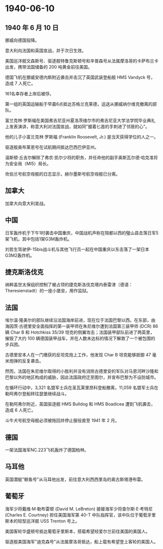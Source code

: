 # 1940-06-10

## 1940 年 6 月 10 日

挪威向德国投降。

意大利向法国和英国宣战，并于次日生效。

美国巡洋舰文森斯号、驱逐舰特鲁克斯顿号和辛普森号从法属摩洛哥的卡萨布兰卡出发，携带法国储备的
200 吨黄金前往美国。

德国飞机在挪威安德内斯附近袭击并击沉了英国武装登船舰 HMS Vandyck
号，造成 7 人死亡。

161名幸存者上岸后被俘。

第一组的英国运输船于早晨6点抵达苏格兰克莱德，运送从挪威纳尔维克撤离的部队。

富兰克林·罗斯福在美国弗吉尼亚州夏洛茨维尔市的弗吉尼亚大学法学院毕业典礼上发表演讲，称意大利对法国宣战，就如同"握着匕首的手刺进了邻居的心"。

他的儿子小富兰克林·罗斯福 (Franklin Roosevelt, Jr.)
是当天获得学位的人之一。

驱逐舰奥布莱恩号在试航期间抵达巴西巴伊亚州。

温斯顿·丘吉尔解除了弗农·凯尔少将的职务，并任命他的副手奥斯瓦尔德·哈克准将为安全局（MI5）局长。

坎伯兰号航空母舰的日志显示，赫尔墨斯号航空母舰已分离。

## 加拿大

加拿大向意大利宣战。

## 中国

日军轰炸机于下午1时袭击中国重庆，中国战机声称在陪都以西的璧山县击落日军5架飞机，其中包括1架G3M轰炸机。

刘哲生驾驶伊-15bis战斗机与其他飞行员一起在中国重庆以东击落了一架日本G3M2轰炸机。

## 捷克斯洛伐克

纳粹盖世太保组织控制了被占领的捷克斯洛伐克境内泰雷津（德语：Theresienstadt）的一座小堡垒，用作监狱。

## 法国

埃尔温·隆美尔的部队继续沿法国海岸前进，现在位于法国巴黎以西。在东部，由海因茨·古德里安全面指挥的第一装甲师在朱尼维尔遭到法国第三装甲师
(DCR) 86 辆 Char B 和 Hotchkiss 35/39
坦克的侧翼攻击；法国装甲部队前进了两英里，摧毁了大约 100
辆德国装甲战车，并在人数未达标的情况下解救了一个被包围的步兵团。

古德里安本人在一门缴获的反坦克炮上工作，他发现 Char B 坦克能够抵御 47
毫米炮弹的反复袭击。

然而，法国在朱尼维尔取得的小胜利并没有消除古德里安的军队对马恩河畔沙隆和巴黎以外的地区构成的威胁，因此法国政府迁至图尔，并宣布巴黎为不设防城市。

在循环行动中，3,321 名盟军士兵在圣瓦莱里昂科登船撤离，11,059
名盟军士兵在勒阿弗尔登船转往瑟堡继续战斗。

在勒阿弗尔附近，英国驱逐舰 HMS Bulldog 和 HMS Boadicea
遭到飞机袭击，造成 6 人死亡。

斗牛犬号航空母舰必须被拖回并停止服役直至 1941 年 2 月。

## 德国

一架法国海军NC.223飞机轰炸了德国柏林。

## 马耳他

英国潜艇"鲸鱼号"从马耳他出发，前往意大利西西里岛的奥古斯塔港布雷。

## 葡萄牙

海军少将戴维·M·勒布雷顿 (David M. LeBreton) 接替海军少将查尔斯·E·考特尼
(Charles E. Courtney) 担任美国海军第 40-T
中队指挥官，该中队位于葡萄牙里斯本的轻型巡洋舰 USS Trenton 号上。

美国客轮华盛顿号抵达葡萄牙里斯本，搭载希望经爱尔兰前往美国的美国人。

驱逐舰美国海军"迪克森号"从法属摩洛哥抵达，船上载有希望登上客轮的美国人。

